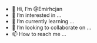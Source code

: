 - 👋 Hi, I’m @Emirhcjan
- 👀 I’m interested in ...
- 🌱 I’m currently learning ...
- 💞️ I’m looking to collaborate on ...
- 📫 How to reach me ...

<!---
Emirhcjan/Emirhcjan is a ✨ special ✨ repository because its `README.md` (this file) appears on your GitHub profile.
You can click the Preview link to take a look at your changes.
--->
